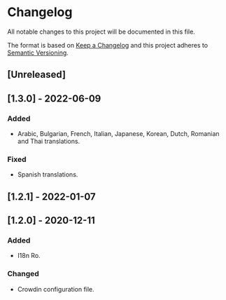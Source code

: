 # Changelog

All notable changes to this project will be documented in this file.

The format is based on [Keep a Changelog](http://keepachangelog.com/en/1.0.0/)
and this project adheres to [Semantic Versioning](http://semver.org/spec/v2.0.0.html).

## [Unreleased]

## [1.3.0] - 2022-06-09

### Added

- Arabic, Bulgarian, French, Italian, Japanese, Korean, Dutch, Romanian and Thai translations.

### Fixed

- Spanish translations.

## [1.2.1] - 2022-01-07

## [1.2.0] - 2020-12-11

### Added

- I18n Ro.

### Changed

- Crowdin configuration file.